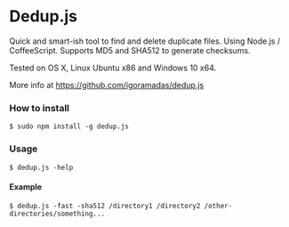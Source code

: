 # Dedup.js

Quick and smart-ish tool to find and delete duplicate files. Using Node.js / CoffeeScript.
Supports MD5 and SHA512 to generate checksums.

Tested on OS X, Linux Ubuntu x86 and Windows 10 x64.

More info at https://github.com/igoramadas/dedup.js

### How to install

    $ sudo npm install -g dedup.js

### Usage

    $ dedup.js -help

#### Example

    $ dedup.js -fast -sha512 /directory1 /directory2 /other-directories/something...
